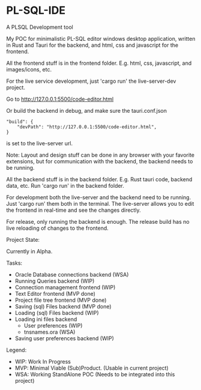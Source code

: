 # PL-SQL-IDE
A PLSQL Development tool

My POC for minimalistic PL-SQL editor windows desktop application, written in Rust and Tauri for the backend, and html, css and javascript for the frontend.



All the frontend stuff is in the frontend folder. E.g. html, css, javascript, and images/icons, etc.

For the live service development, just 'cargo run' the live-server-dev project.

Go to http://127.0.0.1:5500/code-editor.html

Or build the backend in debug, and make sure the tauri.conf.json 
```
"build": {
    "devPath": "http://127.0.0.1:5500/code-editor.html",
}
```
is set to the live-server url.

Note: Layout and design stuff can be done in any browser with your favorite extensions, but for communication with the backend, the backend needs to be running. 

All the backend stuff is in the backend folder. E.g. Rust tauri code, backend data, etc.
Run 'cargo run' in the backend folder.


For development both the live-server and the backend need to be running. Just 'cargo run' them both in the terminal.
The live-server allows you to edit the frontend in real-time and see the changes directly.

For release, only running the backend is enough.
The release build has no live reloading of changes to the frontend. 



Project State:

Currently in Alpha.

Tasks:
- Oracle Database connections backend (WSA)
- Running Queries backend (WIP)
- Connection management frontend (WIP)
- Text Editor frontend (MVP done)
- Project file tree frontend (MVP done)
- Saving (sql) Files backend (MVP done)
- Loading (sql) Files backend (WIP)
- Loading ini files backend
    - User preferences (WIP)
    - tnsnames.ora (WSA)
- Saving user preferences backend (WIP)



Legend:
- WIP: Work In Progress
- MVP: Minimal Viable (Sub)Product. (Usable in current project)
- WSA: Working StandAlone POC (Needs to be integrated into this project)

